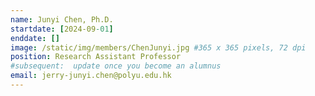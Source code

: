 ```yaml
---
name: Junyi Chen, Ph.D.
startdate: [2024-09-01]
enddate: []
image: /static/img/members/ChenJunyi.jpg #365 x 365 pixels, 72 dpi
position: Research Assistant Professor
#subsequent:  update once you become an alumnus
email: jerry-junyi.chen@polyu.edu.hk
---
```

